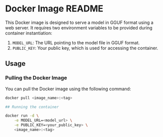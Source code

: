 # Docker Image README

This Docker image is designed to serve a model in GGUF format using a web server. It requires two environment variables to be provided during container instantiation:

1. `MODEL_URL`: The URL pointing to the model file in GGUF format.
2. `PUBLIC_KEY`: Your public key, which is used for accessing the container.

## Usage

### Pulling the Docker Image

You can pull the Docker image using the following command:

```bash
docker pull <image_name>:<tag>

## Running the container

docker run -d \
    -e MODEL_URL=<model_url> \
    -e PUBLIC_KEY=<your_public_key> \
    <image_name>:<tag>

